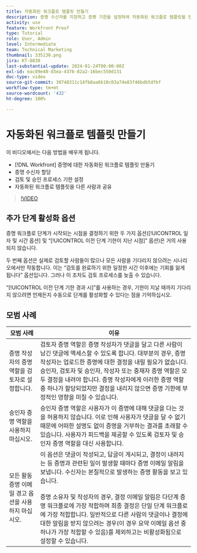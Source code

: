 ```yaml
---
title: 자동화된 워크플로 템플릿 만들기
description: 증명 수신자를 지정하고 증명 기한을 설정하여 자동화된 워크플로 템플릿을 만드는 방법을 알아봅니다. 그런 다음 템플릿을 다른 사용자와 공유합니다.
activity: use
feature: Workfront Proof
type: Tutorial
role: User, Admin
level: Intermediate
team: Technical Marketing
thumbnail: 335130.png
jira: KT-8830
last-substantial-update: 2024-01-24T00:00:00Z
exl-id: eac89e40-d3ea-4376-82a2-16bec550d131
doc-type: video
source-git-commit: 30748311c14fb8aa6b10c03a74e83f46bdb5dfbf
workflow-type: tm+mt
source-wordcount: '432'
ht-degree: 100%

---
```


# 자동화된 워크플로 템플릿 만들기

이 비디오에서는 다음 방법을 배우게 됩니다.

* [!DNL  Workfront] 증명에 대한 자동화된 워크플로 템플릿 만들기
* 증명 수신자 할당
* 검토 및 승인 프로세스 기한 설정
* 자동화된 워크플로 템플릿을 다른 사람과 공유

>[!VIDEO](https://video.tv.adobe.com/v/335130/?quality=12&learn=on)

## 추가 단계 활성화 옵션

증명 워크플로 단계가 시작되는 시점을 결정하기 위한 두 가지 옵션([!UICONTROL 일자 및 시간 옵션] 및 “[!UICONTROL 이전 단계 기한이 지난 시점]” 옵션)은 거의 사용되지 않습니다.

두 번째 옵션은 실제로 검토할 사람들이 많으나 모든 사람을 기다리지 않으려는 시나리오에서만 작동합니다. 이는 “검토를 완료하기 위한 일정한 시간 이후에는 기회를 잃게 됩니다” 옵션입니다. 그러나 이 조차도 검토 프로세스를 늦출 수 있습니다.

“[!UICONTROL 이전 단계 기한 경과 시]”를 사용하는 경우, 기한이 지날 때까지 기다리지 않으려면 언제든지 수동으로 단계를 활성화할 수 있다는 점을 기억하십시오.

## 모범 사례

| 모범 사례 | 이유 |
|---|---|
| 증명 작성자의 증명 역할을 검토자로 설정합니다. | 검토자 증명 역할은 증명 작성자가 댓글을 달고 다른 사람이 남긴 댓글에 액세스할 수 있도록 합니다. 대부분의 경우, 증명 작성자는 업로드한 증명에 대한 결정을 내릴 필요가 없습니다. 승인자, 검토자 및 승인자, 작성자 또는 중재자 증명 역할은 모두 결정을 내려야 합니다. 증명 작성자에게 이러한 증명 역할 중 하나가 할당되었지만 결정을 내리지 않으면 증명 기한에 부정적인 영향을 미칠 수 있습니다. |
| 승인자 증명 역할을 사용하지 마십시오. | 승인자 증명 역할은 사용자가 이 증명에 대해 댓글을 다는 것을 허용하지 않습니다. 이로 인해 사용자가 댓글을 달 수 없기 때문에 어떠한 설명도 없이 증명을 거부하는 결과를 초래할 수 있습니다. 사용자가 피드백을 제공할 수 있도록 검토자 및 승인자 증명 역할을 대신 사용합니다. |
| 모든 활동 증명 이메일 경고 옵션을 사용하지 마십시오. | 이 옵션은 댓글이 작성되고, 답글이 게시되고, 결정이 내려지는 등 증명과 관련된 일이 발생할 때마다 증명 이메일 알림을 보냅니다. 수신자는 본질적으로 발생하는 증명 활동을 보고 있습니다.<br><br>증명 소유자 및 작성자의 경우, 결정 이메일 알림은 다단계 증명 워크플로에 가장 적합하며 최종 결정은 단일 단계 워크플로에 가장 적합합니다. 일반적으로 다른 사람의 댓글이나 결정에 대한 알림을 받지 않으려는 경우(이 경우 요약 이메일 옵션 중 하나가 가장 적합할 수 있음)를 제외하고는 비활성화됨으로 설정할 수 있습니다. |
